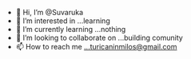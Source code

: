 - 👋 Hi, I’m @Suvaruka
- 👀 I’m interested in ...learning
- 🌱 I’m currently learning ...nothing
- 💞️ I’m looking to collaborate on ...building comunity
- 📫 How to reach me ...turicaninmilos@gmail.com 

<!---
Suvaruka/Suvaruka is a ✨ special ✨ repository because its `README.md` (this file) appears on your GitHub profile.
You can click the Preview link to take a look at your changes.
--->
